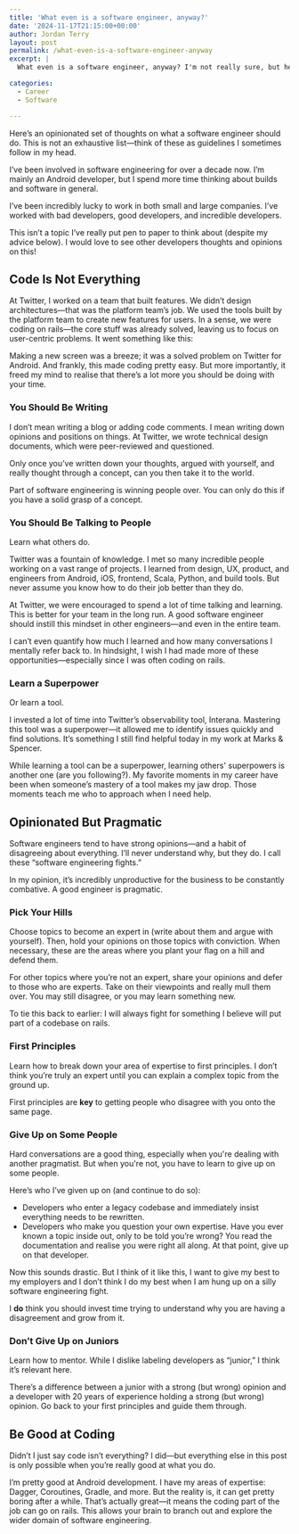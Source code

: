 ```yaml
---
title: 'What even is a software engineer, anyway?'
date: '2024-11-17T21:15:00+00:00'
author: Jordan Terry
layout: post
permalink: /what-even-is-a-software-engineer-anyway
excerpt: |
  What even is a software engineer, anyway? I'm not really sure, but here are some sporadic thoughts on what I think we should be doing.

categories:
  - Career
  - Software

---
```


Here’s an opinionated set of thoughts on what a software engineer should do. This is not an exhaustive list—think of
these as guidelines I sometimes follow in my head.

I’ve been involved in software engineering for over a decade now. I’m mainly an Android developer, but I spend more time
thinking about builds and software in general.

I’ve been incredibly lucky to work in both small and large companies. I’ve worked with bad developers, good developers,
and incredible developers.

This isn’t a topic I’ve really put pen to paper to think about (despite my advice below). I would love to see other
developers thoughts and opinions on this!

## Code Is Not Everything

At Twitter, I worked on a team that built features. We didn’t design architectures—that was the platform team’s job. We
used the tools built by the platform team to create new features for users. In a sense, we were coding on rails—the core
stuff was already solved, leaving us to focus on user-centric problems. It went something like this:

Making a new screen was a breeze; it was a solved problem on Twitter for Android. And frankly, this made coding pretty
easy. But more importantly, it freed my mind to realise that there’s a lot more you should be doing with your time.

### You Should Be Writing

I don’t mean writing a blog or adding code comments. I mean writing down opinions and positions on things. At Twitter,
we wrote technical design documents, which were peer-reviewed and questioned.

Only once you’ve written down your thoughts, argued with yourself, and really thought through a concept, can you then
take it to the world.

Part of software engineering is winning people over. You can only do this if you have a solid grasp of a concept.

### You Should Be Talking to People

Learn what others do.

Twitter was a fountain of knowledge. I met so many incredible people working on a vast range of projects. I learned from
design, UX, product, and engineers from Android, iOS, frontend, Scala, Python, and build tools. But never assume you
know how to do their job better than they do.

At Twitter, we were encouraged to spend a lot of time talking and learning. This is better for your team in the long
run. A good software engineer should instill this mindset in other engineers—and even in the entire team.

I can’t even quantify how much I learned and how many conversations I mentally refer back to. In hindsight, I wish I had
made more of these opportunities—especially since I was often coding on rails.

### Learn a Superpower

Or learn a tool.

I invested a lot of time into Twitter’s observability tool, Interana. Mastering this tool was a superpower—it allowed me
to identify issues quickly and find solutions. It’s something I still find helpful today in my work at Marks & Spencer.

While learning a tool can be a superpower, learning others' superpowers is another one (are you following?). My favorite
moments in my career have been when someone’s mastery of a tool makes my jaw drop. Those moments teach me who to
approach when I need help.

## Opinionated But Pragmatic

Software engineers tend to have strong opinions—and a habit of disagreeing about everything. I’ll never understand why,
but they do. I call these “software engineering fights.”

In my opinion, it’s incredibly unproductive for the business to be constantly combative. A good engineer is pragmatic.

### Pick Your Hills

Choose topics to become an expert in (write about them and argue with yourself). Then, hold your opinions on those
topics with conviction. When necessary, these are the areas where you plant your flag on a hill and defend them.

For other topics where you’re not an expert, share your opinions and defer to those who are experts. Take on their
viewpoints and really mull them over. You may still disagree, or you may learn something new.

To tie this back to earlier: I will always fight for something I believe will put part of a codebase on rails.

### First Principles

Learn how to break down your area of expertise to first principles. I don’t think you’re truly an expert until you can
explain a complex topic from the ground up.

First principles are **key** to getting people who disagree with you onto the same page.

### Give Up on Some People

Hard conversations are a good thing, especially when you're dealing with another pragmatist. But when you're not, you
have to learn to give up on some people.

Here’s who I’ve given up on (and continue to do so):

- Developers who enter a legacy codebase and immediately insist everything needs to be rewritten.
- Developers who make you question your own expertise. Have you ever known a topic inside out, only to be told you’re
  wrong? You read the documentation and realise you were right all along. At that point, give up on that developer.

Now this sounds drastic. But I think of it like this, I want to give my best to my employers and I don’t think I do my
best when I am hung up on a silly software engineering fight.

I **do** think you should invest time trying to understand why you are having a disagreement and grow from it.

### Don’t Give Up on Juniors

Learn how to mentor. While I dislike labeling developers as “junior,” I think it’s relevant here.

There’s a difference between a junior with a strong (but wrong) opinion and a developer with 20 years of experience
holding a strong (but wrong) opinion. Go back to your first principles and guide them through.

## Be Good at Coding

Didn’t I just say code isn’t everything? I did—but everything else in this post is only possible when you’re really good
at what you do.

I’m pretty good at Android development. I have my areas of expertise: Dagger, Coroutines, Gradle, and more. But the
reality is, it can get pretty boring after a while. That’s actually great—it means the coding part of the job can go on
rails. This allows your brain to branch out and explore the wider domain of software engineering.